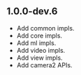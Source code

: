 ## 1.0.0-dev.6

* Add common impls.
* Add core impls.
* Add ml impls.
* Add video impls.
* Add view impls.
* Add camera2 APIs.
